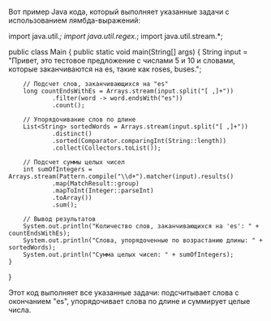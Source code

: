 Вот пример Java кода, который выполняет указанные задачи с использованием лямбда-выражений:

import java.util.*;
import java.util.regex.*;
import java.util.stream.*;

public class Main {
    public static void main(String[] args) {
        String input = "Привет, это тестовое предложение с числами 5 и 10 и словами, которые заканчиваются на es, такие как roses, buses.";
        
        // Подсчет слов, заканчивающихся на "es"
        long countEndsWithEs = Arrays.stream(input.split("[ ,]+"))
                .filter(word -> word.endsWith("es"))
                .count();

        // Упорядочивание слов по длине
        List<String> sortedWords = Arrays.stream(input.split("[ ,]+"))
                .distinct()
                .sorted(Comparator.comparingInt(String::length))
                .collect(Collectors.toList());

        // Подсчет суммы целых чисел
        int sumOfIntegers = Arrays.stream(Pattern.compile("\\d+").matcher(input).results()
                .map(MatchResult::group)
                .mapToInt(Integer::parseInt)
                .toArray())
                .sum();

        // Вывод результатов
        System.out.println("Количество слов, заканчивающихся на 'es': " + countEndsWithEs);
        System.out.println("Слова, упорядоченные по возрастанию длины: " + sortedWords);
        System.out.println("Сумма целых чисел: " + sumOfIntegers);
    }
}


Этот код выполняет все указанные задачи: подсчитывает слова с окончанием "es", упорядочивает слова по длине и суммирует целые числа.
